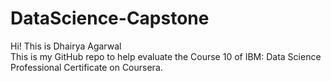 # DataScience-Capstone
Hi! This is Dhairya Agarwal <br>
This is my GitHub repo to help evaluate the Course 10 of IBM: Data Science Professional Certificate on Coursera. 
